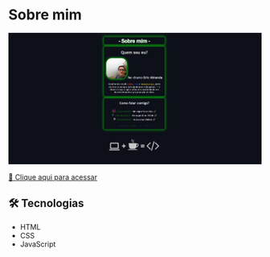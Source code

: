 # Sobre mim

<img src='img/site-img.jpg'>

<a href="ericmiranda27.github.io/sobre-mim">🔗 Clique aqui para acessar</a>

## 🛠 Tecnologias

- HTML
- CSS
- JavaScript